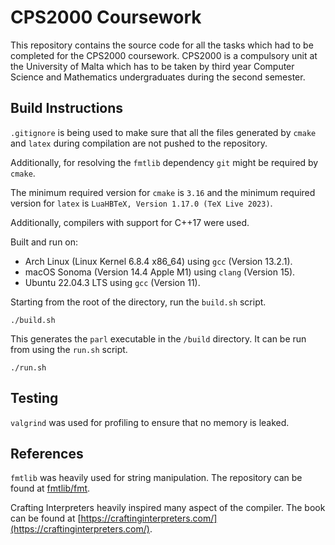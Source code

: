 # CPS2000 Coursework

This repository contains the source code for all the tasks which
had to be completed for the CPS2000 coursework. CPS2000 is a
compulsory unit at the University of Malta which has to be taken
by third year Computer Science and Mathematics undergraduates
during the second semester.

## Build Instructions

`.gitignore` is being used to make sure that all the files
generated by `cmake` and `latex` during compilation are not
pushed to the repository.

Additionally, for resolving the `fmtlib` dependency `git` might
be required by `cmake`.

The minimum required version for `cmake` is `3.16` and the
minimum required version for `latex` is `LuaHBTeX, Version
1.17.0 (TeX Live 2023)`.

Additionally, compilers with support for C++17 were used.

Built and run on:

- Arch Linux (Linux Kernel 6.8.4 x86\_64) using `gcc` (Version
13.2.1).
- macOS Sonoma (Version 14.4 Apple M1) using `clang` (Version
15).
- Ubuntu 22.04.3 LTS using `gcc` (Version 11).

Starting from the root of the directory, run the `build.sh`
script.

```
./build.sh
```

This generates the `parl` executable in the `/build` directory.
It can be run from using the `run.sh` script.

```
./run.sh
```

## Testing

`valgrind` was used for profiling to ensure that no
memory is leaked.

## References

`fmtlib` was heavily used for string manipulation. The
repository can be found at
[fmtlib/fmt](https://github.com/fmtlib/fmt).

Crafting Interpreters heavily inspired many aspect of the
compiler. The book can be found at
[https://craftinginterpreters.com/](https://craftinginterpreters.com/).
